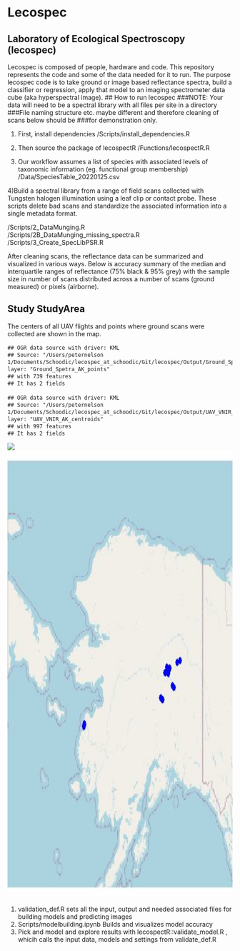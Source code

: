 Lecospec
================

## Laboratory of Ecological Spectroscopy (lecospec)

Lecospec is composed of people, hardware and code. This repository
represents the code and some of the data needed for it to run. The
purpose lecospec code is to take ground or image based reflectance
spectra, build a classifier or regression, apply that model to an
imaging spectrometer data cube (aka hyperspectral image). \#\# How to
run lecospec \#\#\#NOTE: Your data will need to be a spectral library
with all files per site in a directory \#\#\#File naming structure etc.
maybe different and therefore cleaning of scans below should be
\#\#\#for demonstration only.

1)  First, install dependencies /Scripts/install\_dependencies.R

2)  Then source the package of lecospectR /Functions/lecospectR.R

3)  Our workflow assumes a list of species with associated levels of
    taxonomic information (eg. functional group membership)
    /Data/SpeciesTable\_20220125.csv

4)Build a spectral library from a range of field scans collected with
Tungsten halogen illumination using a leaf clip or contact probe. These
scripts delete bad scans and standardize the associated information into
a single metadata format.

/Scripts/2\_DataMunging.R  
/Scripts/2B\_DataMunging\_missing\_spectra.R  
/Scripts/3\_Create\_SpecLibPSR.R

After cleaning scans, the reflectance data can be summarized and
visualized in various ways. Below is accuracy summary of the median and
interquartile ranges of reflectance (75% black & 95% grey) with the
sample size in number of scans distributed across a number of scans
(ground measured) or pixels (airborne).

## Study StudyArea

The centers of all UAV flights and points where ground scans were
collected are shown in the map.

    ## OGR data source with driver: KML 
    ## Source: "/Users/peternelson 1/Documents/Schoodic/lecospec_at_schoodic/Git/lecospec/Output/Ground_Spetra_AK_points.kml", layer: "Ground_Spetra_AK_points"
    ## with 739 features
    ## It has 2 fields

    ## OGR data source with driver: KML 
    ## Source: "/Users/peternelson 1/Documents/Schoodic/lecospec_at_schoodic/Git/lecospec/Output/UAV_VNIR_AK_centroids.kml", layer: "UAV_VNIR_AK_centroids"
    ## with 997 features
    ## It has 2 fields

![](README_files/figure-gfm/unnamed-chunk-2-1.png)<!-- -->
<img src="Output/StudyAreaGround_Airborne_Spectra_Locs.jpg" width="1000" height="1000">

1)  validation\_def.R sets all the input, output and needed associated
    files for building models and predicting images
2)  Scripts/modelbuilding.ipynb Builds and visualizes model accuracy
3)  Pick and model and explore results with
    lecospectR::validate\_model.R , whicih calls the input data, models
    and settings from validate\_def.R

